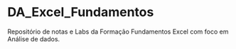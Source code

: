 # DA_Excel_Fundamentos
Repositório de notas e Labs da Formação Fundamentos Excel com foco em Análise de dados.
